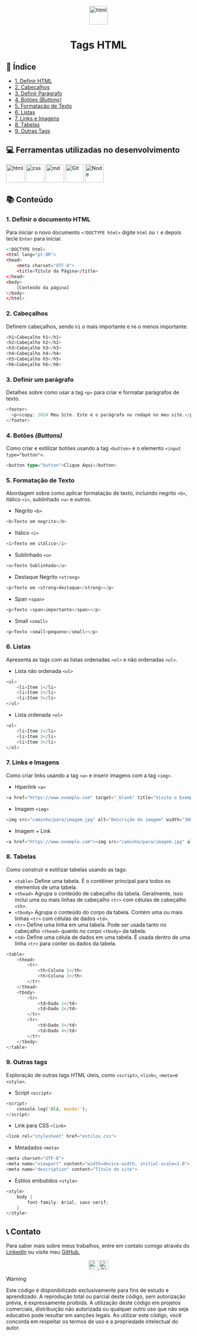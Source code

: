 
<div align="center">
<a href="https://felipe0424.github.io/PortfolioDev/HTML/index.html"><img src="https://github.com/user-attachments/assets/b0cd55d7-f6f0-4cf9-a90d-db45c1832215" alt="html" width="50" align="center"></a>

# **Tags HTML**
</div>

## :bookmark_tabs:	Índice
* [1. Definir HTML](#1-definir-o-documento-html)
* [2. Cabeçalhos](#2-cabeçalhos)
* [3. Definir Parágrafo](#3-definir-um-parágrafo)
* [4. Botões *(Buttons)*](#4-botões-buttons)
* [5. Formatação de Texto](#5-formatação-de-texto)
* [6. Listas](#6-listas)
* [7. Links e Imagens](#7-links-e-imagens)
* [8. Tabelas](#8-tabelas)
* [9. Outras Tags](#9-outras-tags)

## :computer:	Ferramentas utilizadas no desenvolvimento
<div align="auto">
    <a href="https://felipe0424.github.io/PortfolioDev/HTML/index.html"><img src="https://github.com/user-attachments/assets/b0cd55d7-f6f0-4cf9-a90d-db45c1832215" alt="html" width="50"></a>
    <a href="https://felipe0424.github.io/PortfolioDev/HTML/index.html"><img src="https://github.com/user-attachments/assets/6bcb928a-c5f9-4030-9258-3cacee37f553" alt="css" width="50"></a>
    <a href="https://felipe0424.github.io/PortfolioDev/HTML/index.html"><img src="https://github.com/user-attachments/assets/64486d67-8973-4b62-bdfc-212cf9f16709" alt="md" width="50"></a>
    <a href="https://felipe0424.github.io/PortfolioDev/HTML/index.html"><img src="https://github.com/user-attachments/assets/d3813ef4-1409-40c9-9bfb-6e988f79b2c8" alt="Git" width="50"></a>
    <a href="https://felipe0424.github.io/PortfolioDev/HTML/index.html"><img src="https://github.com/user-attachments/assets/b03adba8-e155-4555-8737-2afaf449620d" alt="Node" width="50"></a>
</div>

## :books:	Conteúdo

### 1. Definir o documento HTML
Para iniciar o novo documento `<!DOCTYPE html>` digite `html` ou `!` e depois tecle `Enter` para iniciar.
 
```r
<!DOCTYPE html>
<html lang="pt-BR">
<head>
    <meta charset="UTF-8">
    <title>Título da Página</title>
</head>
<body>
    [Conteúdo da página]
</body>
</html>
```

### 2. Cabeçalhos
Definem cabeçalhos, sendo `h1` o mais importante e `h6` o menos importante.

```rust
<h1>Cabeçalho h1</h1>
<h2>Cabeçalho h2</h2>
<h3>Cabeçalho h3</h3>
<h4>Cabeçalho h4</h4>
<h5>Cabeçalho h5</h5>
<h6>Cabeçalho h6</h6>
```

### 3. Definir um parágrafo
Detalhes sobre como usar a tag `<p>` para criar e formatar parágrafos de texto.
```rust
<footer>
  <p>&copy; 2024 Meu Site. Este é o parágrafo no rodapé no meu site.</p>
</footer>
```

### 4. Botões *(Buttons)*
Como criar e estilizar botões usando a tag `<button>` e o elemento `<input type="button">`.
```rust
<button type="button">Clique Aqui</button>
```

### 5. Formatação de Texto
Abordagem sobre como aplicar formatação de texto, incluindo negrito `<b>`, itálico `<i>`, sublinhado `<u>` e outros.
* Negrito `<b>`
```rust
<b>Texto em negrito</b>
```
* Itálico `<i>`
```rust
<i>Texto em itálico</i>
```
* Sublinhado `<u>`
```rust
<u>Texto Sublinhado</u>
```
* Destaque Negrito `<strong>`
```rust
<p>Texto em <strong>destaque</strong></p>
```
* Span `<span>`
```rust
<p>Texto <span>importante</span></p>
```
* Small `<small>`
```rust
<p>Texto <small>pequeno</small></p>
```

### 6. Listas
Apresenta as tags com as listas ordenadas `<ol>` e não ordenadas `<ul>`.
* Lista não ordenada `<ul>`

```rust
<ul>
    <li>Item 1</li>
    <li>Item 2</li>
    <li>Item 3</li>
</ul>
```
* Lista ordenada `<ol>`
```rust
<ol>
    <li>Item 1</li>
    <li>Item 2</li>
    <li>Item 3</li>
</ol>
```

### 7. Links e Imagens
Como criar links usando a tag `<a>` e inserir imagens com a tag `<img>`.

* Hiperlink `<a>`
```rust
<a href="https://www.exemplo.com" target="_blank" title="Visite o Exemplo">Clique Aqui</a>
```
* Imagem `<img>`
```rust
<img src="caminho/para/imagem.jpg" alt="Descrição da imagem" width="300" height="200">
```
* Imagem + Link
```rust
<a href="https://www.exemplo.com"><img src="caminho/para/imagem.jpg" alt="Descrição da imagem" width="300" height="200"></a>
```

### 8. Tabelas
Como construir e estilizar tabelas usando as tags:

- `<table>` Define uma tabela. É o contêiner principal para todos os elementos de uma tabela.
- `<thead>` Agrupa o conteúdo de cabeçalho da tabela. Geralmente, isso inclui uma ou mais linhas de cabeçalho `<tr>` com células de cabeçalho `<th>`.
- `<tbody>` Agrupa o conteúdo do corpo da tabela. Contém uma ou mais linhas `<tr>` com células de dados `<td>`.
- `<tr>` Define uma linha em uma tabela. Pode ser usada tanto no cabeçalho `<thead>` quanto no corpo `<tbody>` da tabela.
- `<td>` Define uma célula de dados em uma tabela. É usada dentro de uma linha `<tr>` para conter os dados da tabela.

```rust
<table>
    <thead>
        <tr>
            <th>Coluna 1</th>
            <th>Coluna 2</th>
        </tr>
    </thead>
    <tbody>
        <tr>
            <td>Dado 1</td>
            <td>Dado 2</td>
        </tr>
        <tr>
            <td>Dado 3</td>
            <td>Dado 4</td>
        </tr>
    </tbody>
</table>
```

### 9. Outras tags
Exploração de outras tags HTML úteis, como `<script>`, `<link>`, `<meta>`e `<style>`.

* Script `<script>`
```rust
<script>
    console.log('Olá, mundo!');
</script>
```
* Link para CSS `<link>`
```rust
<link rel="stylesheet" href="estilos.css">
```
* Metadados `<meta>`
```rust
<meta charset="UTF-8">
<meta name="viewport" content="width=device-width, initial-scale=1.0">
<meta name="description" content="Título do site">
```
* Estilos embutidos `<style>`
```rust
<style>
    body {
        font-family: Arial, sans-serif;
    }
</style>
```
## :telephone_receiver:	Contato
Para saber mais sobre meus trabalhos, entre em contato comigo através do <a href="https://www.linkedin.com/in/jfeliperamos/">LinkedIn</a> ou visite meu <a href="https://felipe0424.github.io/PortfolioDev/HTML/index.html">GitHub.</a> 

<div align=center>
    <a href="https://www.linkedin.com/in/jfeliperamos/">
        <img src="https://github.com/user-attachments/assets/0350e54a-100e-4273-aa51-81aa9fce3d79" alt="LinkedIn" width="25">
    </a> 
    <a href="https://felipe0424.github.io/PortfolioDev/HTML/index.html">
        <img src="https://github.com/user-attachments/assets/3fda6271-fd40-4485-bb7c-60b927b9feae" alt="GitHub" width="25">
    </a>
</div>


> [!WARNING]
> Este código é disponibilizado exclusivamente para fins de estudo e aprendizado. A reprodução total ou parcial deste código, sem autorização prévia, é expressamente proibida. A utilização deste código em projetos comerciais, distribuição não autorizada ou qualquer outro uso que não seja educativo pode resultar em sanções legais. Ao utilizar este código, você concorda em respeitar os termos de uso e a propriedade intelectual do autor.